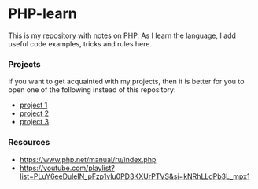 # PHP-learn

This is my repository with notes on PHP.
As I learn the language, I add useful code examples,
tricks and rules here.

### Projects
If you want to get acquainted with my projects, then it is better for you to open one of the following instead of this repository:
- [project 1](#)
- [project 2](#)
- [project 3](#)

### Resources
- https://www.php.net/manual/ru/index.php
- https://youtube.com/playlist?list=PLuY6eeDuleIN_pFzp1vlu0PD3KXUrPTVS&si=kNRhLLdPb3L_mpx1